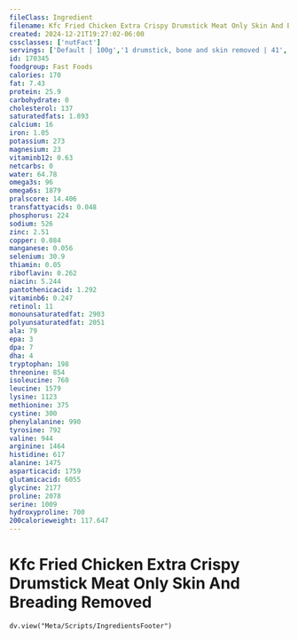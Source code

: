 ```yaml
---
fileClass: Ingredient
filename: Kfc Fried Chicken Extra Crispy Drumstick Meat Only Skin And Breading Removed
created: 2024-12-21T19:27:02-06:00
cssclasses: ['nutFact']
servings: ['Default | 100g','1 drumstick, bone and skin removed | 41','1 drumstick, without skin | 57']
id: 170345
foodgroup: Fast Foods
calories: 170
fat: 7.43
protein: 25.9
carbohydrate: 0
cholesterol: 137
saturatedfats: 1.893
calcium: 16
iron: 1.05
potassium: 273
magnesium: 23
vitaminb12: 0.63
netcarbs: 0
water: 64.78
omega3s: 96
omega6s: 1879
pralscore: 14.406
transfattyacids: 0.048
phosphorus: 224
sodium: 526
zinc: 2.51
copper: 0.084
manganese: 0.056
selenium: 30.9
thiamin: 0.05
riboflavin: 0.262
niacin: 5.244
pantothenicacid: 1.292
vitaminb6: 0.247
retinol: 11
monounsaturatedfat: 2903
polyunsaturatedfat: 2051
ala: 79
epa: 3
dpa: 7
dha: 4
tryptophan: 198
threonine: 854
isoleucine: 760
leucine: 1579
lysine: 1123
methionine: 375
cystine: 300
phenylalanine: 990
tyrosine: 792
valine: 944
arginine: 1464
histidine: 617
alanine: 1475
asparticacid: 1759
glutamicacid: 6055
glycine: 2177
proline: 2078
serine: 1009
hydroxyproline: 700
200calorieweight: 117.647
---
```


# Kfc Fried Chicken Extra Crispy Drumstick Meat Only Skin And Breading Removed

```dataviewjs
dv.view("Meta/Scripts/IngredientsFooter")
```